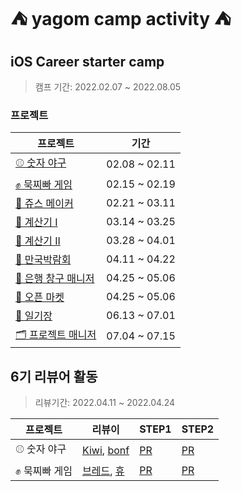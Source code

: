 # ⛺️ yagom camp activity ⛺️

## iOS Career starter camp

>캠프 기간:  2022.02.07 ~ 2022.08.05

### 프로젝트

|프로젝트|기간|
|------|--|
|[⚾️ 숫자 야구](https://github.com/Kim-TaeHyun-A/ios-number-baseball) |02.08 ~ 02.11|
|[✊ 묵찌빠 게임](https://github.com/Kim-TaeHyun-A/ios-rock-paper-scissors)|02.15 ~ 02.19|
|[🧃 쥬스 메이커](https://github.com/Kim-TaeHyun-A/ios-juice-maker)|02.21 ~ 03.11|
|[🧮 계산기 I](https://github.com/Kim-TaeHyun-A/ios-calculator-app)|03.14 ~ 03.25|
|[🧮 계산기 II](https://github.com/Kim-TaeHyun-A/ios-calculator-app-team)|03.28 ~ 04.01|
|[🌃 만국박람회](https://github.com/Kim-TaeHyun-A/ios-exposition-universelle)|04.11 ~ 04.22|
|[🏦 은행 창구 매니저](https://github.com/Kim-TaeHyun-A/ios-bank-manager)|04.25 ~ 05.06|
|[🛒 오픈 마켓](https://github.com/Kim-TaeHyun-A/ios-open-market)|04.25 ~ 05.06|
|[📔 일기장](https://github.com/Kim-TaeHyun-A/ios-diary)|06.13 ~ 07.01|
|[🗂 프로젝트 매니저](https://github.com/Kim-TaeHyun-A/ios-project-manager)|07.04 ~ 07.15|

## 6기 리뷰어 활동
>리뷰기간: 2022.04.11 ~ 2022.04.24

|프로젝트|리뷰이|STEP1|STEP2|
|------|--|---|----|
|⚾️ 숫자 야구|[Kiwi](https://github.com/kiwi1023), [bonf](https://github.com/apwierk2451) |[PR](https://github.com/yagom-academy/ios-number-baseball/pull/105)|[PR](https://github.com/yagom-academy/ios-number-baseball/pull/113)
|✊ 묵찌빠 게임|[브레드](https://github.com/bradheo65), [휴](https://github.com/Hugh-github)|[PR](https://github.com/yagom-academy/ios-rock-paper-scissors/pull/134)|[PR](https://github.com/yagom-academy/ios-rock-paper-scissors/pull/143)
